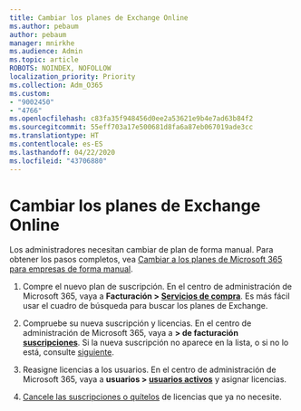 ```yaml
---
title: Cambiar los planes de Exchange Online
ms.author: pebaum
author: pebaum
manager: mnirkhe
ms.audience: Admin
ms.topic: article
ROBOTS: NOINDEX, NOFOLLOW
localization_priority: Priority
ms.collection: Adm_O365
ms.custom:
- "9002450"
- "4766"
ms.openlocfilehash: c83fa35f948456d0ee2a53621e9b4e7ad63b84f2
ms.sourcegitcommit: 55eff703a17e500681d8fa6a87eb067019ade3cc
ms.translationtype: HT
ms.contentlocale: es-ES
ms.lasthandoff: 04/22/2020
ms.locfileid: "43706880"
---
```

# <a name="change-exchange-online-plans"></a>Cambiar los planes de Exchange Online

Los administradores necesitan cambiar de plan de forma manual. Para obtener los pasos completos, vea [Cambiar a los planes de Microsoft 365 para empresas de forma manual](https://docs.microsoft.com/microsoft-365/commerce/subscriptions/switch-plans-manually?view=o365-worldwide).

1. Compre el nuevo plan de suscripción. En el centro de administración de Microsoft 365, vaya a **Facturación > [Servicios de compra](https://go.microsoft.com/fwlink/p/?linkid=868433)**. Es más fácil usar el cuadro de búsqueda para buscar los planes de Exchange.

2. Compruebe su nueva suscripción y licencias. En el centro de administración de Microsoft 365, vaya a **> de facturación [suscripciones](https://go.microsoft.com/fwlink/p/?linkid=842054)**. Si la nueva suscripción no aparece en la lista, o si no lo está, consulte [siguiente](https://docs.microsoft.com/microsoft-365/commerce/subscriptions/switch-plans-manually?view=o365-worldwide#the-new-subscription-isnt-listed-or-isnt-active).

3. Reasigne licencias a los usuarios. En el centro de administración de Microsoft 365, vaya a **usuarios > [usuarios activos](https://go.microsoft.com/fwlink/p/?linkid=834822)** y asignar licencias.

4. [Cancele las suscripciones o quítelos](https://docs.microsoft.com/microsoft-365/commerce/subscriptions/switch-plans-manually?view=o365-worldwide#step-5-cancel-subscriptions-or-remove-licenses-that-you-no-longer-need-optional) de licencias que ya no necesite.
